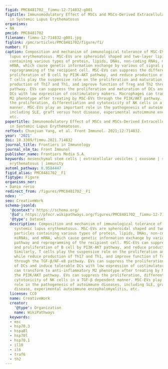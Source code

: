 ```yaml
---
figid: PMC8481702__fimmu-12-714832-g001
figtitle: Immunomodulatory Effect of MSCs and MSCs-Derived Extracellular Vesicles
  in Systemic Lupus Erythematosus
organisms:
- NA
pmcid: PMC8481702
filename: fimmu-12-714832-g001.jpg
figlink: /pmc/articles/PMC8481702/figure/f1/
number: F1
caption: Composition and mechanism of immunological tolerance of MSC-EVs in systemic
  lupus erythematosus. MSC-EVs are spheroidal shaped and two-layer lipid particles
  containing various types of protein, lipids, DNAs, non-coding RNAs, miRNAs, and
  mRNA, which cause genetic information exchange by various of signal pathway and
  reprogramming of the recipient cell. MSC-EVs can suppress the differentiation and
  proliferation of B cell by PI3K-AKT pathway, and reduce production of IL-10. Similarly,
  T cells play the suspensive role on the proliferation and maturation, while reduce
  production of Th17 and Th1, and improve function of Treg and Th2 through the TGF-β/NF-κB
  pathway. EVs can suppress the proliferation and maturation of DCs and induce tolerable
  DCs with low expression of costimulatory makers. Macrophages can transform to anti-inflammatory
  M2 phenotype after treating by MSC-EVs through the PI3K/AKT pathway. EVs can suppress
  the proliferation, differentiation and cytotoxicity of NK cells in a TGF-β dependent
  manner. MSC-EVs play an important role in the pathogenesis of autoimmune diseases,
  including SLE, graft versus host disease, experimental autoimmune encephalomyelitis,
  etc.
papertitle: Immunomodulatory Effect of MSCs and MSCs-Derived Extracellular Vesicles
  in Systemic Lupus Erythematosus.
reftext: Chunjuan Yang, et al. Front Immunol. 2021;12:714832.
year: '2021'
doi: 10.3389/fimmu.2021.714832
journal_title: Frontiers in Immunology
journal_nlm_ta: Front Immunol
publisher_name: Frontiers Media S.A.
keywords: mesenchymal stem cells | extracellular vesicles | exosome | systemic lupus
  erythematosus | immunity
automl_pathway: 0.9584447
figid_alias: PMC8481702__F1
figtype: Figure
organisms_ner:
- Danio rerio
redirect_from: /figures/PMC8481702__F1
ndex: ''
seo: CreativeWork
schema-jsonld:
  '@context': https://schema.org/
  '@id': https://pfocr.wikipathways.org/figures/PMC8481702__fimmu-12-714832-g001.html
  '@type': Dataset
  description: Composition and mechanism of immunological tolerance of MSC-EVs in
    systemic lupus erythematosus. MSC-EVs are spheroidal shaped and two-layer lipid
    particles containing various types of protein, lipids, DNAs, non-coding RNAs,
    miRNAs, and mRNA, which cause genetic information exchange by various of signal
    pathway and reprogramming of the recipient cell. MSC-EVs can suppress the differentiation
    and proliferation of B cell by PI3K-AKT pathway, and reduce production of IL-10.
    Similarly, T cells play the suspensive role on the proliferation and maturation,
    while reduce production of Th17 and Th1, and improve function of Treg and Th2
    through the TGF-β/NF-κB pathway. EVs can suppress the proliferation and maturation
    of DCs and induce tolerable DCs with low expression of costimulatory makers. Macrophages
    can transform to anti-inflammatory M2 phenotype after treating by MSC-EVs through
    the PI3K/AKT pathway. EVs can suppress the proliferation, differentiation and
    cytotoxicity of NK cells in a TGF-β dependent manner. MSC-EVs play an important
    role in the pathogenesis of autoimmune diseases, including SLE, graft versus host
    disease, experimental autoimmune encephalomyelitis, etc.
  license: CC0
  name: CreativeWork
  creator:
    '@type': Organization
    name: WikiPathways
  keywords:
  - msc
  - hsp70.3
  - hspa8l
  - hsp70l
  - hsp70.1
  - il10
  - il6
  - traf6
  - th2
---
```

